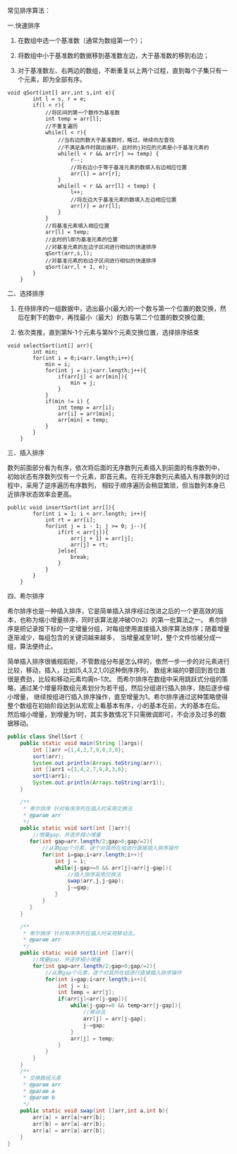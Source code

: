 常见排序算法：

一.快速排序

1. 在数组中选一个基准数（通常为数组第一个）；

2. 将数组中小于基准数的数据移到基准数左边，大于基准数的移到右边；

3. 对于基准数左、右两边的数组，不断重复以上两个过程，直到每个子集只有一个元素，即为全部有序。
```
void qSort(int[] arr,int s,int e){
        int l = s, r = e;
        if(l < r){
            //将区间的第一个数作为基准数
            int temp = arr[l];
            //不重复遍历
            while(l < r){
                //当右边的数大于基准数时，略过，继续向左查找
                //不满足条件时跳出循环，此时的j对应的元素是小于基准元素的
                while(l < r && arr[r] >= temp) {
                    r--;
                    //将右边小于等于基准元素的数填入右边相应位置
                    arr[l] = arr[r];
                }
                while(l < r && arr[l] < temp) {
                    l++;
                    //将左边大于基准元素的数填入左边相应位置
                    arr[r] = arr[l];
                }
            }
            //将基准元素填入相应位置
            arr[l] = temp;
            //此时的l即为基准元素的位置
            //对基准元素的左边子区间进行相似的快速排序
            qSort(arr,s,l);
            //对基准元素的右边子区间进行相似的快速排序
            qSort(arr,l + 1, e);
        }
    }
```
二、选择排序

1. 在待排序的一组数据中，选出最小(最大)的一个数与第一个位置的数交换，然后在剩下的数中，再找最小（最大）的数与第二个位置的数交换位置;

2. 依次类推，直到第N-1个元素与第N个元素交换位置，选择排序结束

```
void selectSort(int[] arr){
        int min;
        for(int i = 0;i<arr.length;i++){
            min = i;
            for(int j = i;j<arr.length;j++){
                if(arr[j] < arr[min]){
                    min = j;
                }
            }
            if(min != i) {
                int temp = arr[i];
                arr[i] = arr[min];
                arr[min] = temp;
            }
        }
    }
```

三、插入排序

数列前面部分看为有序，依次将后面的无序数列元素插入到前面的有序数列中，
初始状态有序数列仅有一个元素，即首元素。在将无序数列元素插入有序数列的过程中，采用了逆序遍历有序数列，
相较于顺序遍历会稍显繁琐，但当数列本身已近排序状态效率会更高。

```
public void insertSort(int arr[]){
        for(int i = 1; i < arr.length; i++){
            int rt = arr[i];
            for(int j = i - 1; j >= 0; j--){
                if(rt < arr[j]){
                    arr[j + 1] = arr[j];
                    arr[j] = rt;
                }else{
                    break;
                }
            }
        }
    }
```

四、希尔排序

希尔排序也是一种插入排序，它是简单插入排序经过改进之后的一个更高效的版本，也称为缩小增量排序，同时该算法是冲破O(n2）的第一批算法之一。
希尔排序是把记录按下标的一定增量分组，对每组使用直接插入排序算法排序；随着增量逐渐减少，每组包含的关键词越来越多，
当增量减至1时，整个文件恰被分成一组，算法便终止。

简单插入排序很循规蹈矩，不管数组分布是怎么样的，依然一步一步的对元素进行比较，移动，插入，比如[5,4,3,2,1,0]这种倒序序列，
数组末端的0要回到首位置很是费劲，比较和移动元素均需n-1次。
而希尔排序在数组中采用跳跃式分组的策略，通过某个增量将数组元素划分为若干组，然后分组进行插入排序，随后逐步缩小增量，
继续按组进行插入排序操作，直至增量为1。希尔排序通过这种策略使得整个数组在初始阶段达到从宏观上看基本有序，小的基本在前，大的基本在后。
然后缩小增量，到增量为1时，其实多数情况下只需微调即可，不会涉及过多的数据移动。

```java
public class ShellSort {
    public static void main(String []args){
        int []arr ={1,4,2,7,9,8,3,6};
        sort(arr);
        System.out.println(Arrays.toString(arr));
        int []arr1 ={1,4,2,7,9,8,3,6};
        sort1(arr1);
        System.out.println(Arrays.toString(arr1));
    }

    /**
     * 希尔排序 针对有序序列在插入时采用交换法
     * @param arr
     */
    public static void sort(int []arr){
        //增量gap，并逐步缩小增量
       for(int gap=arr.length/2;gap>0;gap/=2){
           //从第gap个元素，逐个对其所在组进行直接插入排序操作
           for(int i=gap;i<arr.length;i++){
               int j = i;
               while(j-gap>=0 && arr[j]<arr[j-gap]){
                   //插入排序采用交换法
                   swap(arr,j,j-gap);
                   j-=gap;
               }
           }
       }
    }

    /**
     * 希尔排序 针对有序序列在插入时采用移动法。
     * @param arr
     */
    public static void sort1(int []arr){
        //增量gap，并逐步缩小增量
        for(int gap=arr.length/2;gap>0;gap/=2){
            //从第gap个元素，逐个对其所在组进行直接插入排序操作
            for(int i=gap;i<arr.length;i++){
                int j = i;
                int temp = arr[j];
                if(arr[j]<arr[j-gap]){
                    while(j-gap>=0 && temp<arr[j-gap]){
                        //移动法
                        arr[j] = arr[j-gap];
                        j-=gap;
                    }
                    arr[j] = temp;
                }
            }
        }
    }
    /**
     * 交换数组元素
     * @param arr
     * @param a
     * @param b
     */
    public static void swap(int []arr,int a,int b){
        arr[a] = arr[a]+arr[b];
        arr[b] = arr[a]-arr[b];
        arr[a] = arr[a]-arr[b];
    }
}
```